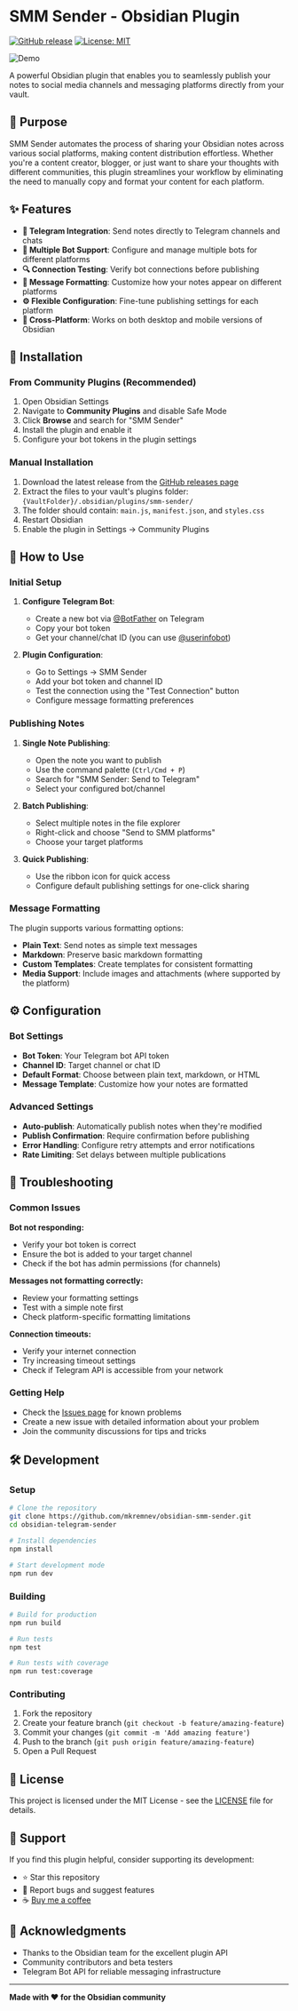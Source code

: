 # SMM Sender - Obsidian Plugin

[![GitHub release](https://img.shields.io/github/v/release/mkremnev/obsidian-smm-sender)](https://github.com/mkremnev/obsidian-smm-sender/releases)
[![License: MIT](https://img.shields.io/badge/License-MIT-yellow.svg)](https://opensource.org/licenses/MIT)

![Demo](docs/project.gif)

A powerful Obsidian plugin that enables you to seamlessly publish your notes to social media channels and messaging platforms directly from your vault.

## 🎯 Purpose

SMM Sender automates the process of sharing your Obsidian notes across various social platforms, making content distribution effortless. Whether you're a content creator, blogger, or just want to share your thoughts with different communities, this plugin streamlines your workflow by eliminating the need to manually copy and format your content for each platform.

## ✨ Features

- **📱 Telegram Integration**: Send notes directly to Telegram channels and chats
- **🤖 Multiple Bot Support**: Configure and manage multiple bots for different platforms
- **🔍 Connection Testing**: Verify bot connections before publishing
- **📝 Message Formatting**: Customize how your notes appear on different platforms
- **⚙️ Flexible Configuration**: Fine-tune publishing settings for each platform
- **📱 Cross-Platform**: Works on both desktop and mobile versions of Obsidian

## 🚀 Installation

### From Community Plugins (Recommended)

1. Open Obsidian Settings
2. Navigate to **Community Plugins** and disable Safe Mode
3. Click **Browse** and search for "SMM Sender"
4. Install the plugin and enable it
5. Configure your bot tokens in the plugin settings

### Manual Installation

1. Download the latest release from the [GitHub releases page](https://github.com/mkremnev/obsidian-smm-sender/releases)
2. Extract the files to your vault's plugins folder: `{VaultFolder}/.obsidian/plugins/smm-sender/`
3. The folder should contain: `main.js`, `manifest.json`, and `styles.css`
4. Restart Obsidian
5. Enable the plugin in Settings → Community Plugins

## 📖 How to Use

### Initial Setup

1. **Configure Telegram Bot**:
   - Create a new bot via [@BotFather](https://t.me/botfather) on Telegram
   - Copy your bot token
   - Get your channel/chat ID (you can use [@userinfobot](https://t.me/userinfobot))

2. **Plugin Configuration**:
   - Go to Settings → SMM Sender
   - Add your bot token and channel ID
   - Test the connection using the "Test Connection" button
   - Configure message formatting preferences

### Publishing Notes

1. **Single Note Publishing**:
   - Open the note you want to publish
   - Use the command palette (`Ctrl/Cmd + P`)
   - Search for "SMM Sender: Send to Telegram"
   - Select your configured bot/channel

2. **Batch Publishing**:
   - Select multiple notes in the file explorer
   - Right-click and choose "Send to SMM platforms"
   - Choose your target platforms

3. **Quick Publishing**:
   - Use the ribbon icon for quick access
   - Configure default publishing settings for one-click sharing

### Message Formatting

The plugin supports various formatting options:

- **Plain Text**: Send notes as simple text messages
- **Markdown**: Preserve basic markdown formatting
- **Custom Templates**: Create templates for consistent formatting
- **Media Support**: Include images and attachments (where supported by the platform)

## ⚙️ Configuration

### Bot Settings

- **Bot Token**: Your Telegram bot API token
- **Channel ID**: Target channel or chat ID
- **Default Format**: Choose between plain text, markdown, or HTML
- **Message Template**: Customize how your notes are formatted

### Advanced Settings

- **Auto-publish**: Automatically publish notes when they're modified
- **Publish Confirmation**: Require confirmation before publishing
- **Error Handling**: Configure retry attempts and error notifications
- **Rate Limiting**: Set delays between multiple publications

## 🔧 Troubleshooting

### Common Issues

**Bot not responding:**
- Verify your bot token is correct
- Ensure the bot is added to your target channel
- Check if the bot has admin permissions (for channels)

**Messages not formatting correctly:**
- Review your formatting settings
- Test with a simple note first
- Check platform-specific formatting limitations

**Connection timeouts:**
- Verify your internet connection
- Try increasing timeout settings
- Check if Telegram API is accessible from your network

### Getting Help

- Check the [Issues page](https://github.com/mkremnev/obsidian-smm-sender/issues) for known problems
- Create a new issue with detailed information about your problem
- Join the community discussions for tips and tricks

## 🛠️ Development

### Setup

```bash
# Clone the repository
git clone https://github.com/mkremnev/obsidian-smm-sender.git
cd obsidian-telegram-sender

# Install dependencies
npm install

# Start development mode
npm run dev
```

### Building

```bash
# Build for production
npm run build

# Run tests
npm test

# Run tests with coverage
npm run test:coverage
```

### Contributing

1. Fork the repository
2. Create your feature branch (`git checkout -b feature/amazing-feature`)
3. Commit your changes (`git commit -m 'Add amazing feature'`)
4. Push to the branch (`git push origin feature/amazing-feature`)
5. Open a Pull Request

## 📄 License

This project is licensed under the MIT License - see the [LICENSE](LICENSE) file for details.

## 💖 Support

If you find this plugin helpful, consider supporting its development:

- ⭐ Star this repository
- 🐛 Report bugs and suggest features
- ☕ [Buy me a coffee](https://buymeacoffee.com/mxkremnev)

## 🙏 Acknowledgments

- Thanks to the Obsidian team for the excellent plugin API
- Community contributors and beta testers
- Telegram Bot API for reliable messaging infrastructure

---

**Made with ❤️ for the Obsidian community**
